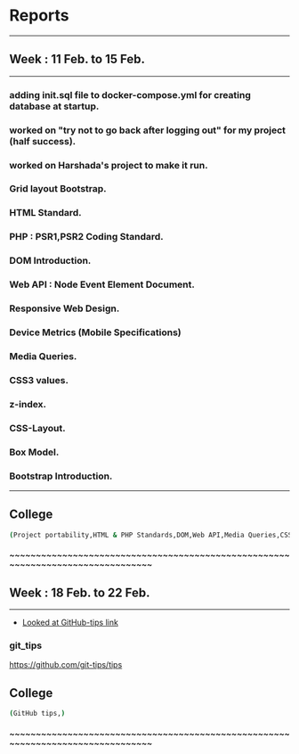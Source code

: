 # Reports

--------------------------------------------------------------------------------

## Week : 11 Feb. to 15 Feb.
________________________________________________________________________________

### adding init.sql file to docker-compose.yml for creating database at startup.
### worked on "try not to go back after logging out" for my project (half success).
### worked on Harshada's project to make it run.
### Grid layout Bootstrap.
### HTML Standard.
### PHP : PSR1,PSR2 Coding Standard.
### DOM Introduction.
### Web API : Node Event Element Document.
### Responsive Web Design.
### Device Metrics (Mobile Specifications)
### Media Queries.
### CSS3 values.
### z-index.
### CSS-Layout.
### Box Model.
### Bootstrap Introduction.

________________________________________________________________________________

## College 
```sh
(Project portability,HTML & PHP Standards,DOM,Web API,Media Queries,CSS layout)
```
##### ~~~~~~~~~~~~~~~~~~~~~~~~~~~~~~~~~~~~~~~~~~~~~~~~~~~~~~~~~~~~~~~~~~~~~~~~~~~~~~~~

## Week : 18 Feb. to 22 Feb.

--------------------------------------------------------------------------------

* [Looked at GitHub-tips link](#git_tips)



### git_tips
https://github.com/git-tips/tips

## College 
```sh
(GitHub tips,)
```

##### ~~~~~~~~~~~~~~~~~~~~~~~~~~~~~~~~~~~~~~~~~~~~~~~~~~~~~~~~~~~~~~~~~~~~~~~~~~~~~~~~
